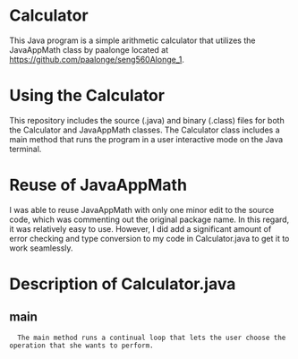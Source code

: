 # Calculator
This Java program is a simple arithmetic calculator that utilizes the JavaAppMath class by paalonge located at https://github.com/paalonge/seng560Alonge_1.

# Using the Calculator
This repository includes the source (.java) and binary (.class) files for both the Calculator and JavaAppMath classes.  The Calculator class includes a main method that runs the program in a user interactive mode on the Java terminal.

# Reuse of JavaAppMath
I was able to reuse JavaAppMath with only one minor edit to the source code, which was commenting out the original package name.  In this regard, it was relatively easy to use.  However, I did add a significant amount of error checking and type conversion to my code in Calculator.java to get it to work seamlessly.

# Description of Calculator.java

##    main 
      The main method runs a continual loop that lets the user choose the operation that she wants to perform.


